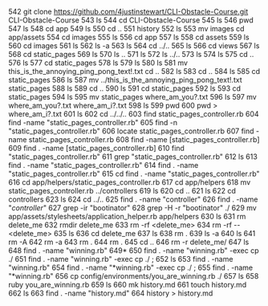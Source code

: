   542  git clone https://github.com/4justinstewart/CLI-Obstacle-Course.git CLI-Obstacle-Course
  543  ls
  544  cd CLI-Obstacle-Course
  545  ls
  546  pwd
  547  ls
  548  cd app
  549  ls
  550  cd ..
  551  history
  552  ls
  553  mv images cd app/assets
  554  cd images
  555  ls
  556  cd app
  557  ls
  558  cd assets
  559  ls
  560  cd images
  561  ls
  562  ls -a
  563  ls
  564  cd ../..
  565  ls
  566  cd views
  567  ls
  568  cd static_pages
  569  ls
  570  ls ..
  571  ls
  572  ls ../..
  573  ls
  574  ls
  575  cd ..
  576  ls
  577  cd static_pages
  578  ls
  579  ls
  580  ls
  581  mv this_is_the_annoying_ping_pong_text\!.txt cd ..
  582  ls
  583  cd ..
  584  ls
  585  cd static_pages
  586  ls
  587  mv ../this_is_the_annoying_ping_pong_text\!.txt static_pages
  588  ls
  589  cd ..
  590  ls
  591  cd static_pages
  592  ls
  593  cd static_pages
  594  ls
  595  mv static_pages where_am_you?.txt
  596  ls
  597  mv where_am_you\?.txt where_am_i?.txt
  598  ls
  599  pwd
  600  pwd > where_am_i\?.txt
  601  ls
  602  cd ../../..
  603  find static_pages_controller.rb
  604  find -name "static_pages_controller.rb"
  605  find -n "static_pages_controller.rb"
  606  locate static_pages_controller.rb
  607  find -name static_pages_controller.rb
  608  find -name [static_pages_controller.rb]
  609  find . -name [static_pages_controller.rb]
  610  find "static_pages_controller.rb"
  611  grep "static_pages_controller.rb"
  612  ls
  613  find . -name "static_pages_controller.rb"
  614  find . -name "static_pages_controller.rb"
  615  cd find . -name "static_pages_controller.rb"
  616  cd app/helpers/static_pages_controller.rb
  617  cd app/helpers
  618  mv static_pages_controller.rb ../controllers
  619  ls
  620  cd ..
  621  ls
  622  cd controllers
  623  ls
  624  cd ../..
  625  find . -name "controller"
  626  find . -name "*controller*"
  627  grep -ir "bootinator"
  628  grep -H -r "bootinator" ./
  629  mv app/assets/stylesheets/application_helper.rb app/helpers
  630  ls
  631  rm delete_me
  632  rmdir delete_me
  633  rm -rf <delete_me>
  634  rm -rf -- <delete_me>
  635  ls
  636  cd delete_me
  637  ls
  638  rm .
  639  ls -a
  640  ls
  641  rm -A
  642  rm -a
  643  rm .
  644  rm . 
  645  cd ..
  646  rm -r delete_me/
  647  ls
  648  find . -name "winning.rb"
  649* 
  650  find . -name "winning.rb" -exec cp ./
  651  find . -name "winning.rb" -exec cp ./ ;
  652  ls
  653  find . -name "winning.rb"
  654  find . -name "*winning.rb" -exec cp ./ ;
  655  find . -name "*winning.rb"
  656  cp config/environments/you_are_winning.rb ./
  657  ls
  658  ruby you_are_winning.rb
  659  ls
  660  mk history.md
  661  touch history.md
  662  ls
  663  find . -name "history.md"
  664  history > history.md
